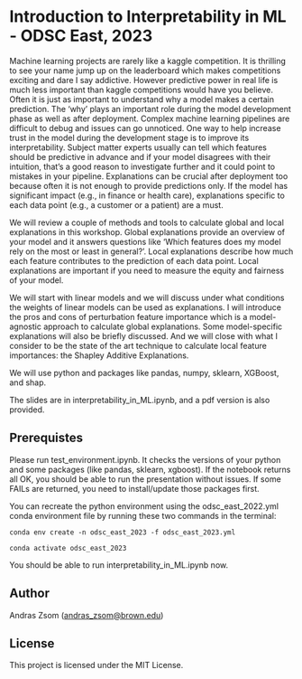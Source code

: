 
# Introduction to Interpretability in ML - ODSC East, 2023
Machine learning projects are rarely like a kaggle competition. It is thrilling to see your name jump up on the leaderboard which makes competitions exciting and dare I say addictive. However predictive power in real life is much less important than kaggle competitions would have you believe. Often it is just as important to understand why a model makes a certain prediction. The ‘why’ plays an important role during the model development phase as well as after deployment. Complex machine learning pipelines are difficult to debug and issues can go unnoticed. One way to help increase trust in the model during the development stage is to improve its interpretability. Subject matter experts usually can tell which features should be predictive in advance and if your model disagrees with their intuition, that’s a good reason to investigate further and it could point to mistakes in your pipeline. Explanations can be crucial after deployment too because often it is not enough to provide predictions only. If the model has significant impact (e.g., in finance or health care), explanations specific to each data point (e.g., a customer or a patient) are a must.

We will review a couple of methods and tools to calculate global and local explanations in this workshop. Global explanations provide an overview of your model and it answers questions like ‘Which features does my model rely on the most or least in general?’. Local explanations describe how much each feature contributes to the prediction of each data point. Local explanations are important if you need to measure the equity and fairness of your model.

We will start with linear models and we will discuss under what conditions the weights of linear models can be used as explanations. I will introduce the pros and cons of perturbation feature importance which is a model-agnostic approach to calculate global explanations. Some model-specific explanations will also be briefly discussed. And we will close with what I consider to be the state of the art technique to calculate local feature importances: the Shapley Additive Explanations.

We will use python and packages like pandas, numpy, sklearn, XGBoost, and shap.

The slides are in interpretability_in_ML.ipynb, and a pdf version is also provided.

## Prerequistes

Please run test_environment.ipynb. It checks the versions of your python and some packages (like pandas, sklearn, xgboost). If the notebook returns all OK, you should be able to run the presentation without issues. If some FAILs are returned, you need to install/update those packages first.

You can recreate the python environment using the odsc_east_2022.yml conda environment file by running these two commands in the terminal:

`conda env create -n odsc_east_2023 -f odsc_east_2023.yml`

`conda activate odsc_east_2023`

You should be able to run interpretability_in_ML.ipynb now.

## Author

Andras Zsom (andras_zsom@brown.edu)

## License

This project is licensed under the MIT License.
